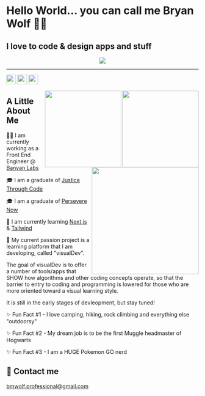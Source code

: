 # Hello World... you can call me Bryan Wolf 🐺👋
## I love to code & design apps and stuff

<div align="center">
<a href="https://skillicons.dev"><img src="https://skillicons.dev/icons?i=html,,css,,sass,,tailwind,,bootstrap,,javascript,,regex,,jquery,,react,,redux,,next,,typescript,,nodejs,,jest,,python,,django,,wordpress,,vscode,,git,,github,,gitlab&perline=21&theme=light"/></a>
</div>
<hr/>

<img src='https://img.shields.io/github/followers/bmwolf102990?style=social&label=Followers' height='25'> <img src='https://img.shields.io/github/forks/bmwolf102990/visualDev?style=social&label=Forks' height='25'> <img src='https://img.shields.io/github/stars/bmwolf102990?style=social&label=Stars' height='25'>

<img src="https://github-readme-stats-sigma-five.vercel.app/api?username=bmwolf102990&count_private=true&show_icons=true&theme=dark" height="200" align="right">
<img src="https://github-readme-streak-stats.herokuapp.com/?user=bmwolf102990&theme=dark" height="200" align="right">
<img src="https://github-readme-stats.vercel.app/api/top-langs/?username=bmwolf102990&layout=compact&theme=dark" height="280" align="right">

## A Little About Me
🧑‍💻 I am currently working as a Front End Engineer @ [Banyan Labs](https://banyanlabs.io)

🎓 I am a graduate of [Justice Through Code](https://centerforjustice.columbia.edu/justicethroughcode)

🎓 I am a graduate of [Persevere Now](https://perseverenow.org)

🧠 I am currently learning [Next.js](https://nextjs.org) & [Tailwind](https://tailwindcss.com)

🚀 My current passion project is a learning platform that I am developing, called "visualDev".

The goal of visualDev is to offer a number of tools/apps that SHOW how algorithms and other coding concepts operate, so that the barrier to entry to coding and programming is lowered for those who are more oriented toward a visual learning style.

It is still in the early stages of devleopment, but stay tuned!

✨ Fun Fact #1 - I love camping, hiking, rock climbing and everything else "outdoorsy"

✨ Fun Fact #2 - My dream job is to be the first Muggle headmaster of Hogwarts

✨ Fun Fact #3 - I am a HUGE Pokemon GO nerd

## 📧 Contact me
[bmwolf.professional@gmail.com](mailto:bmwolf.professional@gmail.com)


<!-- **bmwolf102990/bmwolf102990** is a ✨ _special_ ✨ repository because its `README.md` (this file) appears on your GitHub profile. -->
